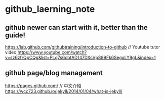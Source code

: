 # github_laerning_note
## github newer can start with it, better than the guide!
https://lab.github.com/githubtraining/introduction-to-github
// Youtube tutor video
https://www.youtube.com/watch?v=sz6zfrQpCQg&list=PLg7s6cbtAD147DXcVp899Fk6SegoLY9gL&index=1

## github page/blog management
https://pages.github.com/
// 中文介紹
https://wcc723.github.io/jekyll/2014/01/04/what-is-jekyll/
